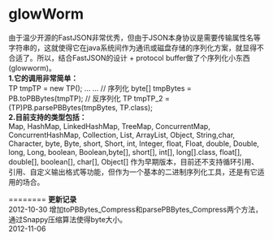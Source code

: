 glowWorm
========

   由于温少开源的FastJSON非常优秀，但由于JSON本身协议是需要传输属性名等字符串的，这就使得它在java系统间作为通讯或磁盘存储的序列化方案，就显得不合适了。所以，结合FastJSON的设计 + protocol buffer做了个序列化小东西(glowworm)。 
<br>
<b>1.它的调用非常简单：</b><br>
  TP tmpTP = new TP(); 
   … … 
  // 序列化 
  byte[] tmpBytes = PB.toPBBytes(tmpTP); 
  // 反序列化 
  TP tmpTP_2 = (TP)PB.parsePBBytes(tmpBytes, TP.class); 
<br>
<b>2.目前支持的类型包括：</b><br>
Map, HashMap, LinkedHashMap, TreeMap, ConcurrentMap, ConcurrentHashMap, Collection, List, ArrayList, Object, String,char, Character, byte, Byte, short, Short, int, Integer, float, Float, double, Double, long, Long, boolean, Boolean,byte[], short[], int[], long[].class, float[], double[], boolean[], char[], Object[] 
   作为早期版本，目前还不支持循环引用、引用、自定义输出格式等功能，但作为一个基本的二进制序列化工具，还是有它适用的场合。
   
========
<b>更新记录</b><br>
2012-10-30 增加toPBBytes_Compress和parsePBBytes_Compress两个方法，通过Snappy压缩算法使得byte大小。<br>
2012-11-06 